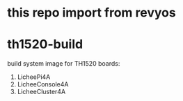 # this repo import from revyos

# th1520-build

build system image for TH1520 boards:

1. LicheePi4A
2. LicheeConsole4A
3. LicheeCluster4A
